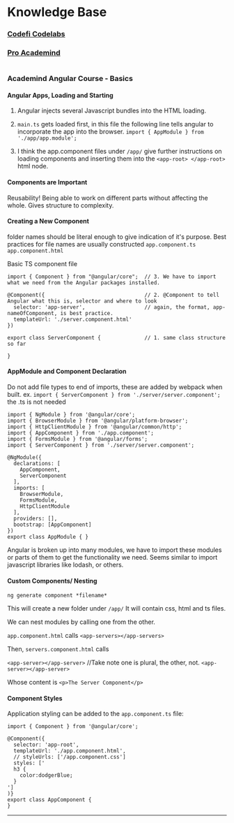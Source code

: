 # Knowledge Base 

### [Codefi Codelabs](https://www.codefiworks.com/codelabs/ )

### [Pro Academind](https://pro.academind.com/)
#
#
#
### Academind Angular Course - Basics

#### Angular Apps, Loading and Starting

1. Angular injects several Javascript bundles into the HTML loading. 

2. `main.ts` gets loaded first, in this file the following line tells angular to incorporate the app into the browser.
 `import { AppModule } from './app/app.module';`

3. I think the app.component files under `/app/` give further instructions on loading components and inserting them into the `<app-root> </app-root>` html node.

#### Components are Important

Reusability! Being able to work on different parts without affecting the whole. Gives structure to complexity.

#### Creating a New Component

folder names should be literal enough to give indication of it's purpose.
Best practices for file names are usually constructed `app.component.ts` `app.component.html`

Basic TS component file

```
import { Component } from "@angular/core";  // 3. We have to import what we need from the Angular packages installed.

@Component({                                // 2. @Component to tell Angular what this is, selector and where to look
  selector: 'app-server',                   // again, the format, app-nameOfComponent, is best practice.
  templateUrl: './server.component.html'
})

export class ServerComponent {              // 1. same class structure so far

}
```


#### AppModule and Component Declaration

Do not add file types to end of imports, these are added by webpack when built. ex.
`import { ServerComponent } from './server/server.component';`   the .ts is not needed

```
import { NgModule } from '@angular/core';
import { BrowserModule } from '@angular/platform-browser';
import { HttpClientModule } from '@angular/common/http';
import { AppComponent } from './app.component';
import { FormsModule } from '@angular/forms';
import { ServerComponent } from './server/server.component';

@NgModule({
  declarations: [
    AppComponent,
    ServerComponent
  ],
  imports: [
    BrowserModule,
    FormsModule,
    HttpClientModule
  ],
  providers: [], 
  bootstrap: [AppComponent]
})
export class AppModule { }
```
Angular is broken up into many modules, we have to import these modules or parts of them to get the functionality we need. Seems similar to import javascript libraries like lodash, or others.


#### Custom Components/ Nesting

`ng generate component *filename*`

This will create a new folder under `/app/`
It will contain css, html and ts files.

We can nest modules by calling one from the other. 

`app.component.html` calls
`<app-servers></app-servers>`

Then, `servers.component.html` calls

`<app-server></app-server>`   //Take note one is plural, the other, not.
`<app-server></app-server>`

Whose content is `<p>The Server Component</p>`


#### Component Styles
Application styling can be added to the `app.component.ts` file:

```
import { Component } from '@angular/core';

@Component({
  selector: 'app-root',
  templateUrl: './app.component.html',
  // styleUrls: ['/app.component.css']
  styles: ['
  h3 {
    color:dodgerBlue;
  }
']
)}
export class AppComponent {
}
```

---------------------------------



